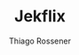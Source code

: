 ---
title: "Jekflix"
github: https://github.com/thiagorossener/jekflix-template
demo: https://jekflix.rossener.com/
author: Thiago Rossener
draft: true
ssg:
  - Jekyll
cms:
  - No Cms
---